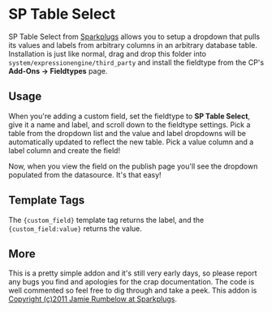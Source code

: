 SP Table Select
===============

SP Table Select from [Sparkplugs](http://getsparkplugs.com) allows you to setup a dropdown that pulls its values and labels from arbitrary columns in an arbitrary database table. Installation is just like normal, drag and drop this folder into `system/expressionengine/third_party` and install the fieldtype from the CP's **Add-Ons -> Fieldtypes** page.

Usage
-----

When you're adding a custom field, set the fieldtype to **SP Table Select**, give it a name and label, and scroll down to the fieldtype settings. Pick a table from the dropdown list and the value and label dropdowns will be automatically updated to reflect the new table. Pick a value column and a label column and create the field!

Now, when you view the field on the publish page you'll see the dropdown populated from the datasource. It's that easy!

Template Tags
-------------

The `{custom_field}` template tag returns the label, and the `{custom_field:value}` returns the value.

More
----

This is a pretty simple addon and it's still very early days, so please report any bugs you find and apologies for the crap documentation. The code is well commented so feel free to dig through and take a peek. This addon is [Copyright (c)2011 Jamie Rumbelow at Sparkplugs](http://getsparkplugs.com).